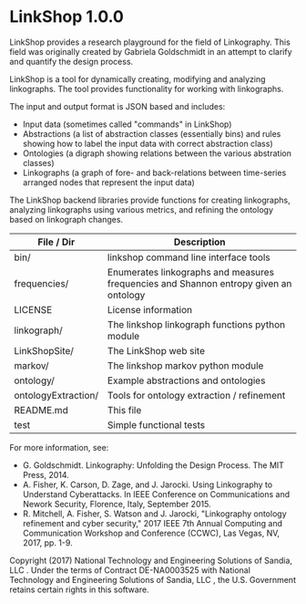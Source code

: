 LinkShop 1.0.0
==============

LinkShop provides a research playground for the field of Linkography.  This field was originally created by Gabriela
Goldschmidt in an attempt to clarify and quantify the design process.

LinkShop is a tool for dynamically creating, modifying and analyzing linkographs. The tool provides functionality
for working with linkographs.

The input and output format is JSON based and includes:

* Input data (sometimes called "commands" in LinkShop)
* Abstractions (a list of abstraction classes (essentially bins) and rules showing how to label the input data with correct abstraction class)
* Ontologies (a digraph showing relations between the various abstration classes)
* Linkographs (a graph of fore- and back-relations between time-series arranged nodes that represent the input data)

The LinkShop backend libraries provide functions for creating linkographs, analyzing linkographs using various
metrics, and refining the ontology based on linkograph changes.

| File / Dir           | Description                                                                           |
| -------------------- | ------------------------------------------------------------------------------------- |
| bin/                 | linkshop command line interface tools                                                 |
| frequencies/         | Enumerates linkographs and measures frequencies and Shannon entropy given an ontology |
| LICENSE              | License information                                                                   |
| linkograph/          | The linkshop linkograph functions python module                                       |
| LinkShopSite/        | The LinkShop web site                                                                 |
| markov/              | The linkshop markov python module                                                     |
| ontology/            | Example abstractions and ontologies                                                   |
| ontologyExtraction/  | Tools for ontology extraction / refinement                                            |
| README.md            | This file                                                                             |
| test                 | Simple functional tests                                                               |

For more information, see:

  * G. Goldschmidt. Linkography: Unfolding the Design Process. The MIT Press, 2014.
  * A. Fisher, K. Carson, D. Zage, and J. Jarocki. Using Linkography to Understand Cyberattacks. In IEEE Conference on Communications and Nework Security, Florence, Italy, September 2015.
  * R. Mitchell, A. Fisher, S. Watson and J. Jarocki, "Linkography ontology refinement and cyber security," 2017 IEEE 7th Annual Computing and Communication Workshop and Conference (CCWC), Las Vegas, NV, 2017, pp. 1-9.

Copyright (2017) National Technology and Engineering Solutions of Sandia, LLC . Under the terms of Contract DE-NA0003525 with National Technology and Engineering Solutions of Sandia, LLC , the U.S. Government retains certain rights in this software.
